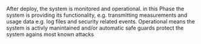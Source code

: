 After deploy, the system is monitored and operational. in this Phase the system is providing its functionality, e.g. transmitting measurements and usage data e.g. log files and security related events. Operational means the system is activly manintained and/or automatic safe guards protect the system agains most known attacks
